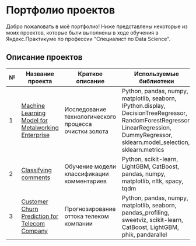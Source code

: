 # Портфолио проектов

Добро пожаловать в моё портфолио! Ниже представлены некоторые из моих проектов, которые были выполнены в ходе обучения в Яндекс.Практикуме по профессии "Специалист по Data Science".

## Описание проектов

| № | Название проекта                          | Краткое описание                                | Используемые библиотеки                       |
|---|-----------------------------------------|-------------------------------------------------|-------------------------------------------|
| 1 | [Machine Learning Model for Metalworking Enterprise](https://github.com/twix842/Portfolio/blob/main/machine_learning_model_for_a_metalworking_enterprise/machine_learning_model_for_a_metalworking_enterprise.ipynb) | Исследование технологического процесса очистки золота | Python, pandas, numpy, matplotlib, seaborn, IPython.display, DecisionTreeRegressor, RandomForestRegressor, LinearRegression, DummyRegressor, sklearn.model_selection, sklearn.metrics |
| 2 | [Сlassifying comments](https://github.com/twix842/Portfolio/blob/main/classifying_comments/classifying_comments.ipynb)                     | Обучение модели классификации комментариев         | Python, scikit-learn, LightGBM, CatBoost, pandas, numpy, matplotlib, nltk, spacy, tqdm |
| 3 | [Customer Churn Prediction for Telecom Company](https://github.com/twix842/Portfolio/blob/main/customer_churn_prediction_for_telecom_company/customer_churn_prediction_for_telecom_company.ipynb) | Прогнозирование оттока телеком компании          | Python, pandas, numpy, matplotlib, seaborn, pandas_profiling, sweetviz, scikit-learn, CatBoost, LightGBM, phik, pandarallel |
